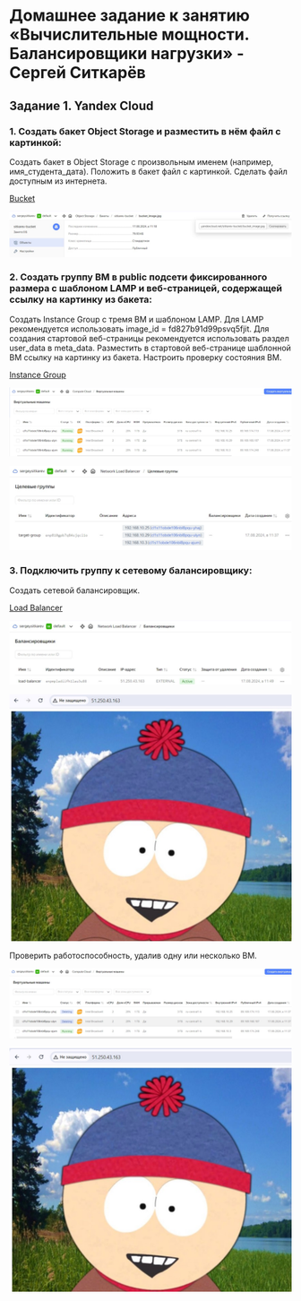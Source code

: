 # Домашнее задание к занятию «Вычислительные мощности. Балансировщики нагрузки» - Сергей Ситкарёв

## Задание 1. Yandex Cloud

### 1. Создать бакет Object Storage и разместить в нём файл с картинкой:

Создать бакет в Object Storage с произвольным именем (например, имя_студента_дата). 
Положить в бакет файл с картинкой. 
Сделать файл доступным из интернета.

[Bucket](https://github.com/SSitkarev/15.2-computing-load_balancers/blob/main/bucket.tf)

![Задание1](https://github.com/SSitkarev/15.2-computing-load_balancers/blob/main/img/1.jpg)

### 2. Создать группу ВМ в public подсети фиксированного размера с шаблоном LAMP и веб-страницей, содержащей ссылку на картинку из бакета:

Создать Instance Group с тремя ВМ и шаблоном LAMP. Для LAMP рекомендуется использовать image_id = fd827b91d99psvq5fjit.
Для создания стартовой веб-страницы рекомендуется использовать раздел user_data в meta_data.
Разместить в стартовой веб-странице шаблонной ВМ ссылку на картинку из бакета.
Настроить проверку состояния ВМ.

[Instance Group](https://github.com/SSitkarev/15.2-computing-load_balancers/blob/main/instance-group.tf)

![Задание2](https://github.com/SSitkarev/15.2-computing-load_balancers/blob/main/img/2.jpg)

![Задание2](https://github.com/SSitkarev/15.2-computing-load_balancers/blob/main/img/3.jpg)

### 3. Подключить группу к сетевому балансировщику:

Создать сетевой балансировщик.

[Load Balancer](https://github.com/SSitkarev/15.2-computing-load_balancers/blob/main/load-balancer.tf)

![Задание3](https://github.com/SSitkarev/15.2-computing-load_balancers/blob/main/img/4.jpg)

![Задание3](https://github.com/SSitkarev/15.2-computing-load_balancers/blob/main/img/5.jpg)

Проверить работоспособность, удалив одну или несколько ВМ.

![Задание3](https://github.com/SSitkarev/15.2-computing-load_balancers/blob/main/img/6.jpg)

![Задание3](https://github.com/SSitkarev/15.2-computing-load_balancers/blob/main/img/7.jpg)